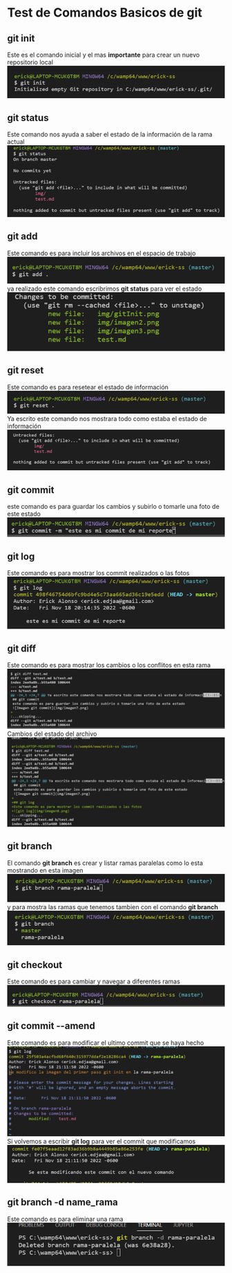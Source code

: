 # Test de Comandos Basicos de git


## git init
Este es el comando inicial y el mas **importante** para crear un nuevo repositorio local
![Imagen de git init](img/imagen1.png)

## git status
Este comando nos ayuda a saber el estado de la información de la rama actual
![Imagen de git status](img/imagen2.png)

## git add
Este comando es para incluir los archivos en el espacio de trabajo
![Imagen git add](img/imagen3.png)
ya realizado este comando escribrimos **git status** para ver el estado
![Imagen git status](img/imagen4.png)

## git reset
Este comando es para resetear el estado de información
![Imagen git reset](img/imagen5.png)
Ya escrito este comando nos mostrara todo como estaba el estado de información
![Imagen git reset](img/imagen6.png)

## git commit 
este comando es para guardar los cambios y subirlo o tomarle una foto de este estado
![Imagen git commit](img/imagen7.png)

## git log
Este comando es para mostrar los commit realizados o las fotos
![git log](img/imagen8.png)

## git diff
Este comando es para mostrar los cambios o los conflitos en esta rama
![git diff](img/imagen9.png)
Cambios del estado del archivo
![mas](img/imagen10.png)

## git branch
El comando **git branch** es crear y listar ramas paralelas como lo esta mostrando en esta imagen
![git branch](img/imagen11.png)
y para mostra las ramas que tenemos tambien con el comando **git branch**
![git branch](img/imagen12.png)

## git checkout 
Este comando es para cambiar y navegar a diferentes ramas
![git checkout ](img/imagen14.png)

## git commit --amend
Este comando es para modificar el ultimo commit que se haya hecho
![git commit --amend](img/imagen16.png)
Si volvemos a escribir **git log**
para ver el commit que modificamos
![git log](img/imagen17.png)

## git branch -d name_rama
Este comando es para eliminar una rama
![img](img/imagen19.png)